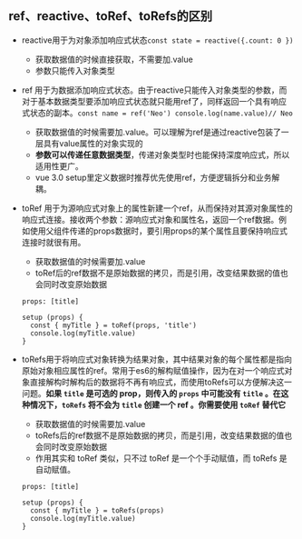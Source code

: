 ## ref、reactive、toRef、toRefs的区别

* reactive用于为对象添加响应式状态`const state = reactive({.count: 0 })`

  * 获取数据值的时候直接获取，不需要加.value
  * 参数只能传入对象类型

* ref 用于为数据添加响应式状态。由于reactive只能传入对象类型的参数，而对于基本数据类型要添加响应式状态就只能用ref了，同样返回一个具有响应式状态的副本。`const name = ref('Neo') console.log(name.value)// Neo`

  * 获取数据值的时候需要加.value。可以理解为ref是通过reactive包装了一层具有value属性的对象实现的
  * **参数可以传递任意数据类型**，传递对象类型时也能保持深度响应式，所以适用性更广。
  * vue 3.0 setup里定义数据时推荐优先使用ref，方便逻辑拆分和业务解耦。

* toRef 用于为源响应式对象上的属性新建一个ref，从而保持对其源对象属性的响应式连接。接收两个参数：源响应式对象和属性名，返回一个ref数据。例如使用父组件传递的props数据时，要引用props的某个属性且要保持响应式连接时就很有用。

  * 获取数据值的时候需要加.value
  * toRef后的ref数据不是原始数据的拷贝，而是引用，改变结果数据的值也会同时改变原始数据

  ```vue
  props: [title]
  
  setup (props) {
  	const { myTitle } = toRef(props, 'title')
  	console.log(myTitle.value)
  }
  ```

  

* toRefs用于将响应式对象转换为结果对象，其中结果对象的每个属性都是指向原始对象相应属性的ref。常用于es6的解构赋值操作，因为在对一个响应式对象直接解构时解构后的数据将不再有响应式，而使用toRefs可以方便解决这一问题。**如果 `title` 是可选的 prop，则传入的 `props` 中可能没有 `title` 。在这种情况下，`toRefs` 将不会为 `title` 创建一个 ref 。你需要使用 `toRef` 替代它**

  * 获取数据值的时候需要加.value
  * toRefs后的ref数据不是原始数据的拷贝，而是引用，改变结果数据的值也会同时改变原始数据
  * 作用其实和 toRef 类似，只不过 toRef 是一个个手动赋值，而 toRefs 是自动赋值。

  ```vue
  props: [title]
  
  setup (props) {
  	const { myTitle } = toRefs(props)
  	console.log(myTitle.value)
  }
  ```

  